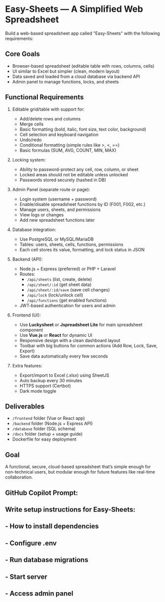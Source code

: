 # Easy-Sheets — A Simplified Web Spreadsheet

Build a web-based spreadsheet app called "Easy-Sheets" with the following requirements:

## Core Goals
- Browser-based spreadsheet (editable table with rows, columns, cells)
- UI similar to Excel but simpler (clean, modern layout)
- Data saved and loaded from a cloud database via backend API
- Admin panel to manage functions, locks, and sheets

## Functional Requirements
1. Editable grid/table with support for:
   - Add/delete rows and columns
   - Merge cells
   - Basic formatting (bold, italic, font size, text color, background)
   - Cell selection and keyboard navigation
   - Undo/redo
   - Conditional formatting (simple rules like >, <, ==)
   - Basic formulas (SUM, AVG, COUNT, MIN, MAX)

2. Locking system:
   - Ability to password-protect any cell, row, column, or sheet
   - Locked areas should not be editable unless unlocked
   - Passwords stored securely (hashed in DB)

3. Admin Panel (separate route or page):
   - Login system (username + password)
   - Enable/disable spreadsheet functions by ID (F001, F002, etc.)
   - Manage users, sheets, and permissions
   - View logs or changes
   - Add new spreadsheet functions later

4. Database integration:
   - Use PostgreSQL or MySQL/MariaDB
   - Tables: users, sheets, cells, functions, permissions
   - Each cell stores its value, formatting, and lock status in JSON

5. Backend (API):
   - Node.js + Express (preferred) or PHP + Laravel
   - Routes:
     - `/api/sheets` (list, create, delete)
     - `/api/sheet/:id` (get sheet data)
     - `/api/sheet/:id/save` (save cell changes)
     - `/api/lock` (lock/unlock cell)
     - `/api/functions` (get enabled functions)
   - JWT-based authentication for users and admin

6. Frontend (UI):
   - Use **Luckysheet** or **Jspreadsheet Lite** for main spreadsheet component
   - Use **Vue.js** or **React** for dynamic UI
   - Responsive design with a clean dashboard layout
   - Toolbar with big buttons for common actions (Add Row, Lock, Save, Export)
   - Save data automatically every few seconds

7. Extra features:
   - Export/import to Excel (.xlsx) using SheetJS
   - Auto backup every 30 minutes
   - HTTPS support (Certbot)
   - Dark mode toggle

## Deliverables
- `/frontend` folder (Vue or React app)
- `/backend` folder (Node.js + Express API)
- `/database` folder (SQL schema)
- `/docs` folder (setup + usage guide)
- Dockerfile for easy deployment

## Goal
A functional, secure, cloud-based spreadsheet that’s simple enough for non-technical users, but modular enough for future features like real-time collaboration.



## GitHub Copilot Prompt:
## Write setup instructions for Easy-Sheets:
## - How to install dependencies
## - Configure .env
## - Run database migrations
## - Start server
## - Access admin panel


